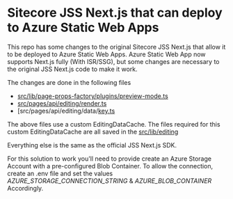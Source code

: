 # Sitecore JSS Next.js that can deploy to Azure Static Web Apps
This repo has some changes to the original Sitecore JSS Next.js that allow it to be deployed to Azure Static Web Apps.
Azure Static Web App now supports Next.js fully (With ISR/SSG), but some changes are necessary to the original JSS Next.js code to make it work.

The changes are done in the following files
- [src/lib/page-props-factory/plugins/preview-mode.ts](src/lib/page-props-factory/plugins/preview-mode.ts)
- [src/pages/api/editing/render.ts](src/pages/api/editing/render.ts)
- [src/pages/api/editing/data/[key.ts](src/pages/api/editing/data/[key.ts])

The above files use a custom EditingDataCache. The files required for this custom EditingDataCache are all saved in the [src/lib/editing]('lib/editing')

Everything else is the same as the official JSS Next.js SDK.

For this solution to work you'll need to provide create an Azure Storage Account with a pre-configured Blob Container. To allow the connection, create an .env file and set the values *AZURE_STORAGE_CONNECTION_STRING* & *AZURE_BLOB_CONTAINER* Accordingly. 